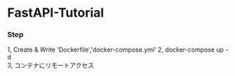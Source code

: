 # FastAPI-Tutorial

### Step

1, Create & Write 'Dockerfile','docker-compose.yml' 
2, docker-compose up -d <br>
3, コンテナにリモートアクセス <br>
